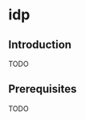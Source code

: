 # idp

## Introduction
TODO

## Prerequisites
TODO

<!-- BEGIN_AUTOMATED_TF_DOCS_BLOCK -->
<!-- END_AUTOMATED_TF_DOCS_BLOCK -->

